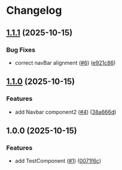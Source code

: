# Changelog

## [1.1.1](https://github.com/SashaJ10/release-please-poc/compare/release-please-poc-v1.1.0...release-please-poc-v1.1.1) (2025-10-15)


### Bug Fixes

* correct navBar alignment ([#6](https://github.com/SashaJ10/release-please-poc/issues/6)) ([e921c86](https://github.com/SashaJ10/release-please-poc/commit/e921c861f099f40745b3d99f10d7a61974f6f5b6))

## [1.1.0](https://github.com/SashaJ10/release-please-poc/compare/release-please-poc-v1.0.0...release-please-poc-v1.1.0) (2025-10-15)


### Features

* add Navbar component2 ([#4](https://github.com/SashaJ10/release-please-poc/issues/4)) ([38a666d](https://github.com/SashaJ10/release-please-poc/commit/38a666d094ee9081eda407916273faea045a9fe5))

## 1.0.0 (2025-10-15)


### Features

* add TestComponent ([#1](https://github.com/SashaJ10/release-please-poc/issues/1)) ([0071f6c](https://github.com/SashaJ10/release-please-poc/commit/0071f6cbb7aa57cb082320469f93372831096f52))
